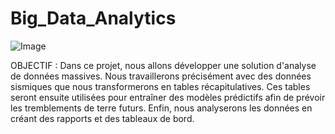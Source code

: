 # Big_Data_Analytics
![Image](https://github.com/user-attachments/assets/51e89500-ca0d-4d22-a48e-a327cb639f3c)

OBJECTIF : Dans ce projet, nous allons développer une solution d'analyse de données massives.
           Nous travaillerons précisément avec des données sismiques que nous transformerons en tables récapitulatives.
           Ces tables seront ensuite utilisées pour entraîner des modèles prédictifs afin de prévoir les tremblements de terre futurs.
           Enfin, nous analyserons les données en créant des rapports et des tableaux de bord.

